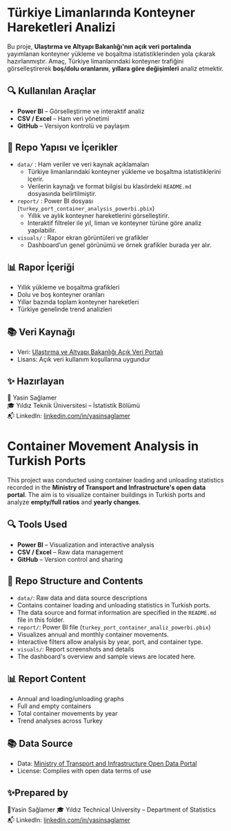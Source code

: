 # Türkiye Limanlarında Konteyner Hareketleri Analizi

Bu proje, **Ulaştırma ve Altyapı Bakanlığı'nın açık veri portalında** yayımlanan konteyner yükleme ve boşaltma istatistiklerinden yola çıkarak hazırlanmıştır. Amaç, Türkiye limanlarındaki konteyner trafiğini görselleştirerek **boş/dolu oranlarını**, **yıllara göre değişimleri** analiz etmektir.

## 🔍 Kullanılan Araçlar
- **Power BI** – Görselleştirme ve interaktif analiz
- **CSV / Excel** – Ham veri yönetimi
- **GitHub** – Versiyon kontrolü ve paylaşım

## 📁 Repo Yapısı ve İçerikler
- `data/` : Ham veriler ve veri kaynak açıklamaları  
  - Türkiye limanlarındaki konteyner yükleme ve boşaltma istatistiklerini içerir.  
  - Verilerin kaynağı ve format bilgisi bu klasördeki `README.md` dosyasında belirtilmiştir.
- `report/` : Power BI dosyası (`turkey_port_container_analysis_powerbi.pbix`)  
  - Yıllık ve aylık konteyner hareketlerini görselleştirir.  
  - Interaktif filtreler ile yıl, liman ve konteyner türüne göre analiz yapılabilir.
- `visuals/` : Rapor ekran görüntüleri ve grafikler  
  - Dashboard’un genel görünümü ve örnek grafikler burada yer alır.  

## 📊 Rapor İçeriği
- Yıllık yükleme ve boşaltma grafikleri  
- Dolu ve boş konteyner oranları  
- Yıllar bazında toplam konteyner hareketleri  
- Türkiye genelinde trend analizleri  

## 📚 Veri Kaynağı
- Veri: [Ulaştırma ve Altyapı Bakanlığı Açık Veri Portalı](https://www.uab.gov.tr/istatistikler)  
- Lisans: Açık veri kullanım koşullarına uygundur

## ✨ Hazırlayan
📍 Yasin Sağlamer  
🎓 Yıldız Teknik Üniversitesi – İstatistik Bölümü  
📬 LinkedIn: [linkedin.com/in/yasinsaglamer](https://linkedin.com/in/yasinsaglamer)


# Container Movement Analysis in Turkish Ports

This project was conducted using container loading and unloading statistics recorded in the **Ministry of Transport and Infrastructure's open data portal**. The aim is to visualize container buildings in Turkish ports and analyze **empty/full ratios** and **yearly changes**.

## 🔍 Tools Used
- **Power BI** – Visualization and interactive analysis
- **CSV / Excel** – Raw data management
- **GitHub** – Version control and sharing

## 📁 Repo Structure and Contents
- `data/`: Raw data and data source descriptions
- Contains container loading and unloading statistics in Turkish ports.
- The data source and format information are specified in the `README.md` file in this folder.
- `report/`: Power BI file (`turkey_port_container_analiz_powerbi.pbix`)
- Visualizes annual and monthly container movements.
- Interactive filters allow analysis by year, port, and container type.
- `visuals/`: Report screenshots and details
- The dashboard's overview and sample views are located here.

## 📊 Report Content
- Annual and loading/unloading graphs
- Full and empty containers
- Total container movements by year
- Trend analyses across Turkey

## 📚 Data Source
- Data: [Ministry of Transport and Infrastructure Open Data Portal](https://www.uab.gov.tr/istatistikler)
- License: Complies with open data terms of use

## ✨Prepared by
📍Yasin Sağlamer
🎓 Yıldız Technical University – Department of Statistics
📬 LinkedIn: [linkedin.com/in/yasinsaglamer](https://linkedin.com/in/yasinsaglamer)
